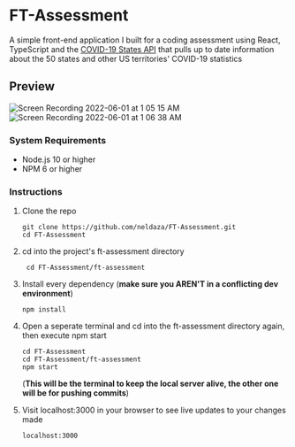 # FT-Assessment

A simple front-end application I built for a coding assessment using React, TypeScript and the [COVID-19 States API](https://disease.sh/docs/#/COVID-19%3A%20Worldometers/get_v3_covid_19_states) that pulls up to date information about the 50 states and other US territories' COVID-19 statistics 

## Preview
![Screen Recording 2022-06-01 at 1 05 15 AM](https://user-images.githubusercontent.com/88061673/171332351-fabf895f-8692-481e-8307-724f797df00f.gif)
![Screen Recording 2022-06-01 at 1 06 38 AM](https://user-images.githubusercontent.com/88061673/171332459-ba9a9484-9494-41fa-bb7a-2547f19b9c00.gif)

### System Requirements

- Node.js 10 or higher
- NPM 6 or higher

### Instructions 

1.  Clone the repo

    ```shell
    git clone https://github.com/neldaza/FT-Assessment.git
    cd FT-Assessment
    ```

2. cd into the project's ft-assessment directory

   ```shell
    cd FT-Assessment/ft-assessment
    ```

3.  Install every dependency (****make sure you AREN'T in a conflicting dev environment****)
    ```shell
    npm install
    ```
    

4.  Open a seperate terminal and cd into the ft-assessment directory again, then execute npm start
    ```shell
    cd FT-Assessment
    cd FT-Assessment/ft-assessment
    npm start
    ```
    (****This will be the terminal to keep the local server alive, the other one will be for pushing commits****)

5. Visit localhost:3000 in your browser to see live updates to your changes made
    ```shell
    localhost:3000
    ```

  
  

